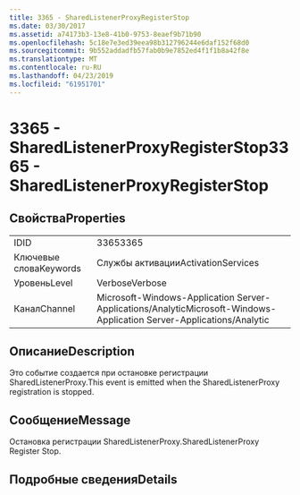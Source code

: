 ```yaml
---
title: 3365 - SharedListenerProxyRegisterStop
ms.date: 03/30/2017
ms.assetid: a74173b3-13e8-41b0-9753-8eaef9b71b90
ms.openlocfilehash: 5c18e7e3ed39eea98b312796244e6daf152f68d0
ms.sourcegitcommit: 9b552addadfb57fab0b9e7852ed4f1f1b8a42f8e
ms.translationtype: MT
ms.contentlocale: ru-RU
ms.lasthandoff: 04/23/2019
ms.locfileid: "61951701"
---
```

# <a name="3365---sharedlistenerproxyregisterstop"></a><span data-ttu-id="48cb8-102">3365 - SharedListenerProxyRegisterStop</span><span class="sxs-lookup"><span data-stu-id="48cb8-102">3365 - SharedListenerProxyRegisterStop</span></span>
## <a name="properties"></a><span data-ttu-id="48cb8-103">Свойства</span><span class="sxs-lookup"><span data-stu-id="48cb8-103">Properties</span></span>  
  
|||  
|-|-|  
|<span data-ttu-id="48cb8-104">ID</span><span class="sxs-lookup"><span data-stu-id="48cb8-104">ID</span></span>|<span data-ttu-id="48cb8-105">3365</span><span class="sxs-lookup"><span data-stu-id="48cb8-105">3365</span></span>|  
|<span data-ttu-id="48cb8-106">Ключевые слова</span><span class="sxs-lookup"><span data-stu-id="48cb8-106">Keywords</span></span>|<span data-ttu-id="48cb8-107">Службы активации</span><span class="sxs-lookup"><span data-stu-id="48cb8-107">ActivationServices</span></span>|  
|<span data-ttu-id="48cb8-108">Уровень</span><span class="sxs-lookup"><span data-stu-id="48cb8-108">Level</span></span>|<span data-ttu-id="48cb8-109">Verbose</span><span class="sxs-lookup"><span data-stu-id="48cb8-109">Verbose</span></span>|  
|<span data-ttu-id="48cb8-110">Канал</span><span class="sxs-lookup"><span data-stu-id="48cb8-110">Channel</span></span>|<span data-ttu-id="48cb8-111">Microsoft-Windows-Application Server-Applications/Analytic</span><span class="sxs-lookup"><span data-stu-id="48cb8-111">Microsoft-Windows-Application Server-Applications/Analytic</span></span>|  
  
## <a name="description"></a><span data-ttu-id="48cb8-112">Описание</span><span class="sxs-lookup"><span data-stu-id="48cb8-112">Description</span></span>  
 <span data-ttu-id="48cb8-113">Это событие создается при остановке регистрации SharedListenerProxy.</span><span class="sxs-lookup"><span data-stu-id="48cb8-113">This event is emitted when the SharedListenerProxy registration is stopped.</span></span>  
  
## <a name="message"></a><span data-ttu-id="48cb8-114">Сообщение</span><span class="sxs-lookup"><span data-stu-id="48cb8-114">Message</span></span>  
 <span data-ttu-id="48cb8-115">Остановка регистрации SharedListenerProxy.</span><span class="sxs-lookup"><span data-stu-id="48cb8-115">SharedListenerProxy Register Stop.</span></span>  
  
## <a name="details"></a><span data-ttu-id="48cb8-116">Подробные сведения</span><span class="sxs-lookup"><span data-stu-id="48cb8-116">Details</span></span>
